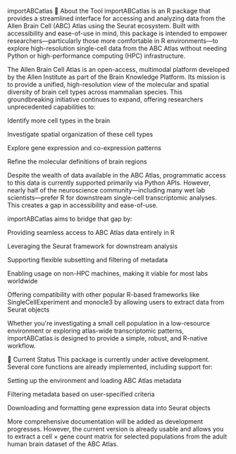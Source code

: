 importABCatlas
🧠 About the Tool
importABCatlas is an R package that provides a streamlined interface for accessing and analyzing data from the Allen Brain Cell (ABC) Atlas using the Seurat ecosystem. Built with accessibility and ease-of-use in mind, this package is intended to empower researchers—particularly those more comfortable in R environments—to explore high-resolution single-cell data from the ABC Atlas without needing Python or high-performance computing (HPC) infrastructure.

The Allen Brain Cell Atlas is an open-access, multimodal platform developed by the Allen Institute as part of the Brain Knowledge Platform. Its mission is to provide a unified, high-resolution view of the molecular and spatial diversity of brain cell types across mammalian species. This groundbreaking initiative continues to expand, offering researchers unprecedented capabilities to:

Identify more cell types in the brain

Investigate spatial organization of these cell types

Explore gene expression and co-expression patterns

Refine the molecular definitions of brain regions

Despite the wealth of data available in the ABC Atlas, programmatic access to this data is currently supported primarily via Python APIs. However, nearly half of the neuroscience community—including many wet lab scientists—prefer R for downstream single-cell transcriptomic analyses. This creates a gap in accessibility and ease-of-use.

importABCatlas aims to bridge that gap by:

Providing seamless access to ABC Atlas data entirely in R

Leveraging the Seurat framework for downstream analysis

Supporting flexible subsetting and filtering of metadata

Enabling usage on non-HPC machines, making it viable for most labs worldwide

Offering compatibility with other popular R-based frameworks like SingleCellExperiment and monocle3 by allowing users to extract data from Seurat objects

Whether you're investigating a small cell population in a low-resource environment or exploring atlas-wide transcriptomic patterns, importABCatlas is designed to provide a simple, robust, and R-native workflow.

🚧 Current Status
This package is currently under active development. Several core functions are already implemented, including support for:

Setting up the environment and loading ABC Atlas metadata

Filtering metadata based on user-specified criteria

Downloading and formatting gene expression data into Seurat objects

More comprehensive documentation will be added as development progresses. However, the current version is already usable and allows you to extract a cell × gene count matrix for selected populations from the adult human brain dataset of the ABC Atlas.
